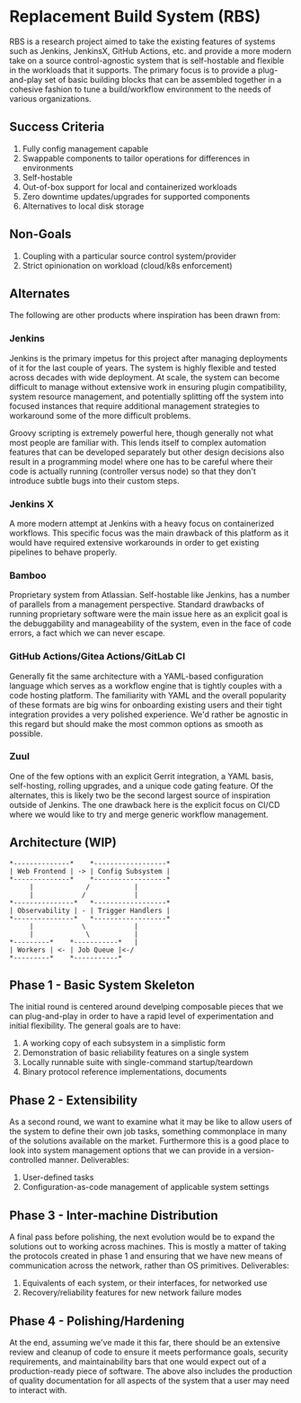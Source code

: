 # Replacement Build System (RBS)

RBS is a research project aimed to take the existing features of systems
such as Jenkins, JenkinsX, GitHub Actions, etc. and provide a more modern take
on a source control-agnostic system that is self-hostable and flexible in the
workloads that it supports. The primary focus is to provide a plug-and-play
set of basic building blocks that can be assembled together in a cohesive
fashion to tune a build/workflow environment to the needs of various
organizations.

## Success Criteria

1. Fully config management capable
2. Swappable components to tailor operations for differences in environments
3. Self-hostable
4. Out-of-box support for local and containerized workloads
5. Zero downtime updates/upgrades for supported components
6. Alternatives to local disk storage

## Non-Goals

1. Coupling with a particular source control system/provider
2. Strict opinionation on workload (cloud/k8s enforcement)

## Alternates

The following are other products where inspiration has been drawn from:

### Jenkins

Jenkins is the primary impetus for this project after managing deployments of
it for the last couple of years. The system is highly flexible and tested across
decades with wide deployment. At scale, the system can become difficult to
manage without extensive work in ensuring plugin compatibility, system
resource management, and potentially splitting off the system into focused
instances that require additional management strategies to workaround some
of the more difficult problems.

Groovy scripting is extremely powerful here, though generally not what
most people are familiar with. This lends itself to complex automation
features that can be developed separately but other design decisions also
result in a programming model where one has to be careful where their code
is actually running (controller versus node) so that they don't introduce
subtle bugs into their custom steps.

### Jenkins X

A more modern attempt at Jenkins with a heavy focus on containerized workflows.
This specific focus was the main drawback of this platform as it would have
required extensive workarounds in order to get existing pipelines to behave
properly.

### Bamboo

Proprietary system from Atlassian. Self-hostable like Jenkins, has a number
of parallels from a management perspective. Standard drawbacks of running
proprietary software were the main issue here as an explicit goal is the
debuggability and manageability of the system, even in the face of code errors,
a fact which we can never escape.

### GitHub Actions/Gitea Actions/GitLab CI

Generally fit the same architecture with a YAML-based configuration language
which serves as a workflow engine that is tightly couples with a code hosting
platform. The familiarity with YAML and the overall popularity of these formats
are big wins for onboarding existing users and their tight integration provides
a very polished experience. We'd rather be agnostic in this regard but should make
the most common options as smooth as possible.

### Zuul

One of the few options with an explicit Gerrit integration, a YAML basis,
self-hosting, rolling upgrades, and a unique code gating feature. Of the alternates,
this is likely two be the second largest source of inspiration outside of Jenkins.
The one drawback here is the explicit focus on CI/CD where we would like to try and
merge generic workflow management.

## Architecture (WIP)

```
*--------------*    *------------------*
| Web Frontend | -> | Config Subsystem |
*--------------*    *------------------*
     |             /           |
     |            /            |
*---------------*   *------------------*
| Observability | - | Trigger Handlers |
*---------------*   *------------------*
     |            \            |
     |             \           |
*---------*    *-----------*   |
| Workers | <- | Job Queue |<-/
*---------*    *-----------*
```

## Phase 1 - Basic System Skeleton

The initial round is centered around develping composable pieces that
we can plug-and-play in order to have a rapid level of experimentation
and initial flexibility. The general goals are to have:

1. A working copy of each subsystem in a simplistic form
2. Demonstration of basic reliability features on a single system
3. Locally runnable suite with single-command startup/teardown
4. Binary protocol reference implementations, documents

## Phase 2 - Extensibility

As a second round, we want to examine what it may be like to allow users
of the system to define their own job tasks, something commonplace in
many of the solutions available on the market. Furthermore this is a good
place to look into system management options that we can provide in a
version-controlled manner. Deliverables:

1. User-defined tasks
2. Configuration-as-code management of applicable system settings

## Phase 3 - Inter-machine Distribution

A final pass before polishing, the next evolution would be to expand the
solutions out to working across machines. This is mostly a matter of
taking the protocols created in phase 1 and ensuring that we have new means
of communication across the network, rather than OS primitives. Deliverables:

1. Equivalents of each system, or their interfaces, for networked use
2. Recovery/reliability features for new network failure modes

## Phase 4 - Polishing/Hardening

At the end, assuming we've made it this far, there should be an extensive
review and cleanup of code to ensure it meets performance goals, security
requirements, and maintainability bars that one would expect out of a
production-ready piece of software. The above also includes the production
of quality documentation for all aspects of the system that a user may need
to interact with.
